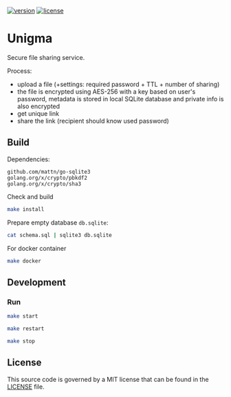 [![version](https://img.shields.io/github/tag/z0rr0/unigma.svg)](https://github.com/z0rr0/unigma/releases/latest) [![license](https://img.shields.io/github/license/z0rr0/unigma.svg)](https://github.com/z0rr0/unigma/blob/master/LICENSE)

# Unigma

Secure file sharing service.

Process:

- upload a file (+settings: required password + TTL + number of sharing)
- the file is encrypted using AES-256 with a key based on user's password, metadata is stored in local SQLite database and private info is also encrypted
- get unique link
- share the link (recipient should know used password)


## Build

Dependencies:

```
github.com/mattn/go-sqlite3
golang.org/x/crypto/pbkdf2
golang.org/x/crypto/sha3
```

Check and build

```bash
make install
```

Prepare empty database `db.sqlite`:

```bash
cat schema.sql | sqlite3 db.sqlite
```

For docker container

```bash
make docker
```

## Development

### Run

```bash
make start

make restart

make stop
```

## License

This source code is governed by a MIT license that can be found in the [LICENSE](https://github.com/z0rr0/unigma/blob/master/LICENSE) file.
